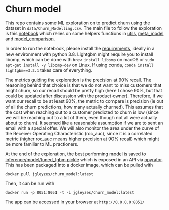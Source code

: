 # Churn model


This repo contains some ML exploration on to predict churn using the dataset in `data/Churn_Modelling.csv`. The main file to follow the exploration is this [notebook](notebooks/model_exploration.ipynb)
which relies on some helpers functions in [utils](utils.py), [meta_model](meta_model.py) and [model_comparison](model_comparison.py).

In order to run the notebook, please install the [requirements](requirements.txt), ideally in a new environment with python 3.8. Lightgbm might require you to install libomp, which can be done
with `brew install libomp` on macOS or `sudo apt-get install -y libomp-dev` on Linux. If using conda, `conda install lightgbm==3.2.1` takes care of everything.

The metrics guiding the exploration is the precision at 90% recall. The reasoning behind that choice is that we do not want to miss customers that might churn, so our recall should be pretty high (here I chose 90%, but that could be updated after discussion with the product owner). Therefore, if we want our recall to be at least 90%, the metric to compare is precision (ie out of all the churn predictions, how many actually churned). 
This assumes that the cost when reaching out to a customer predicted to churn is low (since we will be reaching out to a lot of them, even though not all were actually about to churn). It seemed like a reasonable assumption if we are to sent an email with a special offer. 
We will also monitor the area under the curve of the Receiver Operating Characteristic (roc_auc), since it is a correlated metric (higher roc_auc means higher precision at 90% recall) which might be more familiar to ML practioners.

At the end of the exploration, the best performing model is saved to [inference/model/tuned_lgbm.pickle](inference/model/tuned_lgbm.pickle) which is exposed in an API via [opyrator](https://github.com/ml-tooling/opyrator).
This has been packaged into a docker image, which can be pulled with

`docker pull jgleyzes/churn_model:latest`

Then, it can be run with 

`docker run -p 8051:8051 -t -i jgleyzes/churn_model:latest`

The app can be accessed in your browser at `http://0.0.0.0:8051/`
